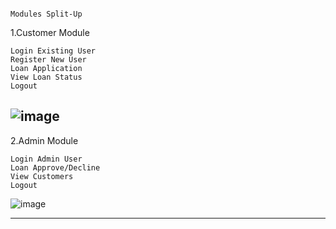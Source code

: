                                                                     Modules Split-Up


1.Customer Module

	Login Existing User
	Register New User
	Loan Application
	View Loan Status
	Logout

![image](https://user-images.githubusercontent.com/71425114/160360037-e4eea25e-905f-4d1f-9261-fe77a805ddbc.png)
-----------------------------------------------------------------------------------------------------------------------------------------------------------------------

2.Admin Module

	Login Admin User	
	Loan Approve/Decline
	View Customers
	Logout


![image](https://user-images.githubusercontent.com/71425114/160360405-98191c4a-c866-422c-b8ea-e4065ad0fd03.png)

----------------------------------------------------------------------------------------------------------------------------------------------------------------------



